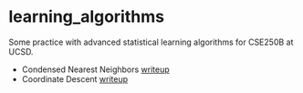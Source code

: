# learning_algorithms
Some practice with advanced statistical learning algorithms for CSE250B at UCSD.
- Condensed Nearest Neighbors [writeup](https://github.com/kevinstan/learning_algorithms/blob/master/writeups/pa1_prototype_selection.pdf)
- Coordinate Descent [writeup](https://github.com/kevinstan/learning_algorithms/blob/master/writeups/pa2_coordinate_descent.pdf)
